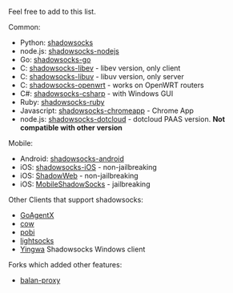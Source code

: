 Feel free to add to this list.

Common:

* Python: [shadowsocks](https://github.com/clowwindy/shadowsocks)
* node.js: [shadowsocks-nodejs](https://github.com/clowwindy/shadowsocks-nodejs)
* Go: [shadowsocks-go](https://github.com/shadowsocks/shadowsocks-go)
* C: [shadowsocks-libev](https://github.com/clowwindy/shadowsocks-libev) - libev version, only client
* C: [shadowsocks-libuv](https://github.com/dndx/shadowsocks-libuv) - libuv version, only server
* C: [shadowsocks-openwrt](https://github.com/haohaolee/shadowsocks-openwrt) - works on OpenWRT routers
* C#: [shadowsocks-csharp](https://github.com/clowwindy/shadowsocks-csharp) - with Windows GUI
* Ruby: [shadowsocks-ruby](https://github.com/clowwindy/shadowsocks-ruby)
* Javascript: [shadowsocks-chromeapp](https://github.com/clowwindy/shadowsocks-chromeapp) - Chrome App
* node.js: [shadowsocks-dotcloud](https://github.com/clowwindy/shadowsocks-dotcloud) - dotcloud PAAS version. **Not compatible with other version**

Mobile:
* Android: [shadowsocks-android](https://github.com/shadowsocks/shadowsocks-android)
* iOS: [shadowsocks-iOS](https://github.com/shadowsocks/shadowsocks-iOS) - non-jailbreaking
* iOS: [ShadowWeb](https://github.com/clowwindy/ShadowWeb) - non-jailbreaking
* iOS: [MobileShadowSocks](https://github.com/linusyang/MobileShadowSocks) - jailbreaking

Other Clients that support shadowsocks:
* [GoAgentX](https://github.com/ohdarling/GoAgentX)
* [cow](https://github.com/cyfdecyf/cow)
* [pobi](https://github.com/jackyz/pobi)
* [lightsocks](https://github.com/clowwindy/lightsocks)
* [Yingwa](https://github.com/dallascao/yingwa) Shadowsocks Windows client

Forks which added other features:
* [balan-proxy](https://github.com/lerry/balan-proxy)